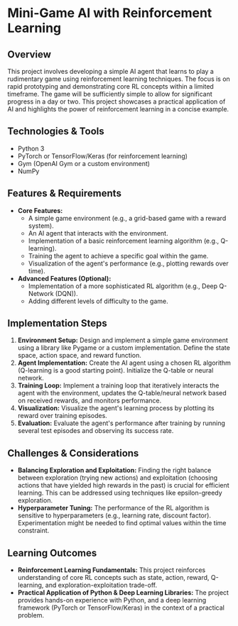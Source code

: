 # Mini-Game AI with Reinforcement Learning

## Overview

This project involves developing a simple AI agent that learns to play a rudimentary game using reinforcement learning techniques.  The focus is on rapid prototyping and demonstrating core RL concepts within a limited timeframe. The game will be sufficiently simple to allow for significant progress in a day or two.  This project showcases a practical application of AI and highlights the power of reinforcement learning in a concise example.

## Technologies & Tools

- Python 3
- PyTorch or TensorFlow/Keras (for reinforcement learning)
- Gym (OpenAI Gym or a custom environment)
- NumPy

## Features & Requirements

- **Core Features:**
    -  A simple game environment (e.g., a grid-based game with a reward system).
    -  An AI agent that interacts with the environment.
    -  Implementation of a basic reinforcement learning algorithm (e.g., Q-learning).
    -  Training the agent to achieve a specific goal within the game.
    -  Visualization of the agent's performance (e.g., plotting rewards over time).
- **Advanced Features (Optional):**
    -  Implementation of a more sophisticated RL algorithm (e.g., Deep Q-Network (DQN)).
    -  Adding different levels of difficulty to the game.

## Implementation Steps

1. **Environment Setup:** Design and implement a simple game environment using a library like Pygame or a custom implementation. Define the state space, action space, and reward function.
2. **Agent Implementation:** Create the AI agent using a chosen RL algorithm (Q-learning is a good starting point).  Initialize the Q-table or neural network.
3. **Training Loop:**  Implement a training loop that iteratively interacts the agent with the environment, updates the Q-table/neural network based on received rewards, and monitors performance.
4. **Visualization:**  Visualize the agent's learning process by plotting its reward over training episodes.
5. **Evaluation:**  Evaluate the agent's performance after training by running several test episodes and observing its success rate.


## Challenges & Considerations

- **Balancing Exploration and Exploitation:**  Finding the right balance between exploration (trying new actions) and exploitation (choosing actions that have yielded high rewards in the past) is crucial for efficient learning. This can be addressed using techniques like epsilon-greedy exploration.
- **Hyperparameter Tuning:**  The performance of the RL algorithm is sensitive to hyperparameters (e.g., learning rate, discount factor).  Experimentation might be needed to find optimal values within the time constraint.


## Learning Outcomes

- **Reinforcement Learning Fundamentals:** This project reinforces understanding of core RL concepts such as state, action, reward, Q-learning, and exploration-exploitation trade-off.
- **Practical Application of Python & Deep Learning Libraries:**  The project provides hands-on experience with Python, and a deep learning framework (PyTorch or TensorFlow/Keras) in the context of a practical problem.

